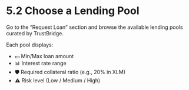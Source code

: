 # 5.2 Choose a Lending Pool

Go to the “Request Loan” section and browse the available lending pools curated by TrustBridge.

Each pool displays:
- 💵 Min/Max loan amount
- 📊 Interest rate range
- 🛡️ Required collateral ratio (e.g., 20% in XLM)
- ⚠️ Risk level (Low / Medium / High)